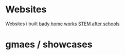 # Websites
Websites i built
[bady home works](https://www.badyhomeworks.com/)
[STEM after schools](https://www.stemafterschools.info/)

# gmaes / showcases
